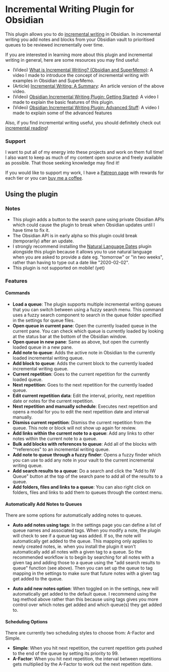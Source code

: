 # Incremental Writing Plugin for Obsidian

This plugin allows you to do [incremental writing](https://supermemo.guru/wiki/Incremental_writing) in Obsidian. In incremental writing you add notes and blocks from your Obsidian vault to prioritised queues to be reviewed incrementally over time.

If you are interested in learning more about this plugin and incremental writing in general, here are some resources you may find useful:

- (Video) [What is Incremental Writing? (Obsidian and SuperMemo)](https://youtu.be/LLS_8Y744lk): A video I made to introduce the concept of incremental writing with examples in Obsidian and SuperMemo.
- (Article) [Incremental Writing: A Summary](https://www.experimental-learning.com/SimpleGuru/IncrementalWriting.md): An article version of the above video.
- (Video) [Obsidian Incremental Writing Plugin: Getting Started](https://youtu.be/bFF3umvXydQ): A video I made to explain the basic features of this plugin.
- (Video) [Obsidian Incremental Writing Plugin: Advanced Stuff](https://youtu.be/onvKkHQfOzU): A video I made to explain some of the advanced features

Also, if you find incremental writing useful, you should definitely check out [incremental reading](https://www.experimental-learning.com/en/SimpleGuru/IncrementalReading)!

### Support

I want to put all of my energy into these projects and work on them full time! I also want to keep as much of my content open source and freely available as possible. That those seeking knowledge may find it!

If you would like to support my work, I have a [Patreon page](https://www.patreon.com/experimental_learning) with rewards for each tier or you can [buy me a coffee](https://www.buymeacoffee.com/experilearning).

## Using the plugin

### Notes

- This plugin adds a button to the search pane using private Obsidian APIs which could cause the plugin to break when Obsidian updates until I have time to fix it.
- The Obsidian API is in early alpha so this plugin could break (temporarily) after an update.
- I strongly recommend installing the [Natural Language Dates](https://github.com/argenos/nldates-obsidian) plugin alongside this plugin because it allows you to use natural language when you are asked to provide a date eg. "tomorrow" or "in two weeks", rather than having to type out a date like "2020-02-02".
- This plugin is not supported on mobile! (yet)

### Features

#### Commands

- **Load a queue**: The plugin supports multiple incremental writing queues that you can switch between using a fuzzy search menu. This command uses a fuzzy search component to search in the queue folder specified in the settings for queue files.
- **Open queue in current pane**: Open the currently loaded queue in the current pane. You can check which queue is currently loaded by looking at the status bar at the bottom of the Obsidian window.
- **Open queue in new pane**: Same as above, but open the currently loaded queue in a new pane.
- **Add note to queue**: Adds the active note in Obsidian to the currently loaded incremental writing queue.
- **Add block to queue**: Adds the current block to the currently loaded incremental writing queue.
- **Current repetition**: Goes to the current repetition for the currently loaded queue.
- **Next repetition**: Goes to the next repetition for the currently loaded queue.
- **Edit current repetition data**: Edit the interval, priority, next repetition date or notes for the current repetition.
- **Next repetition and manually schedule**: Executes next repetition and opens a modal for you to edit the next repetition date and interval manually.
- **Dismiss current repetition**: Dismiss the current repetition from the queue. This note or block will not show up again for review.
- **Add links within the current note to a queue**: Add any links to other notes within the current note to a queue.
- **Bulk add blocks with references to queue**: Add all of the blocks with "^references" to an incremental writing queue.
- **Add note to queue through a fuzzy finder**: Opens a fuzzy finder which you can use to add any note in your vault to the current incremental writing queue.
- **Add search results to a queue**: Do a search and click the "Add to IW Queue" button at the top of the search pane to add all of the results to a queue.
- **Add folders, files and links to a queue**: You can also right click on folders, files and links to add them to queues through the context menu.

#### Automatically Add Notes to Queues

There are some options for automatically adding notes to queues.

- **Auto add notes using tags**: In the settings page you can define a list of queue names and associated tags. When you modify a note, the plugin will check to see if a queue tag was added. If so, the note will automatically get added to the queue. This mapping only applies to newly created notes, ie. when you install the plugin it won't automatically add all notes with a given tag to a queue. So the recommended workflow is to begin by searching for all notes with a given tag and adding those to a queue using the "add search results to queue" function (see above). Then you can set up the queue to tag mapping in the settings to make sure that future notes with a given tag get added to the queue.

- **Auto add new notes option**: When toggled on in the settings, new will automatically get added to the default queue. I recommend using the tag method above rather than this because using tags gives you more control over which notes get added and which queue(s) they get added to.

#### Scheduling Options

There are currently two scheduling styles to choose from: A-Factor and Simple.

- **Simple**: When you hit next repetition, the current repetition gets pushed to the end of the queue by setting its priority to 99.
- **A-Factor**: When you hit next repetition, the interval between repetitions gets multiplied by the A-Factor to work out the next repetition date.
